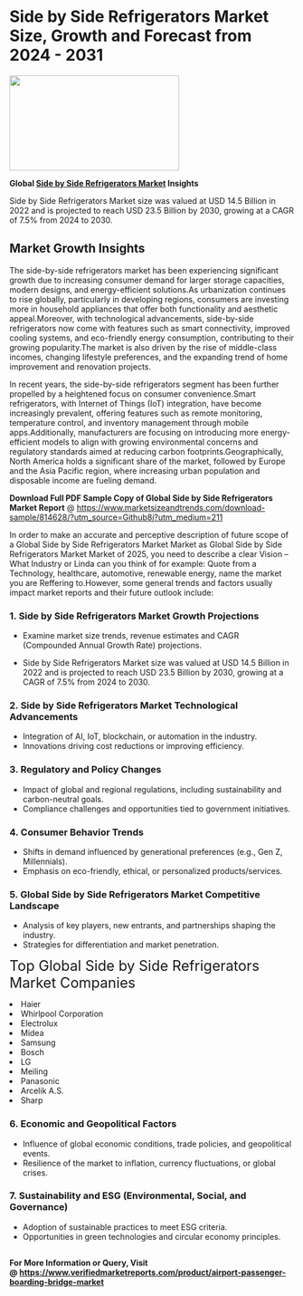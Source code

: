 <H1>Side by Side Refrigerators Market Size, Growth and Forecast from 2024 - 2031</H1><img class="aligncenter size-medium wp-image-584254" src="https://thirdeyenews.in/wp-content/uploads/2024/09/Global-Market-Research-300x168.jpeg" alt="" width="300" height="168" /><p><strong>Global&nbsp;<a href="https://www.marketsizeandtrends.com/download-sample/814628/?utm_source=Github8j?utm_medium=211">Side by Side Refrigerators Market</a> Insights</strong></p><p>Side by Side Refrigerators Market size was valued at USD 14.5 Billion in 2022 and is projected to reach USD 23.5 Billion by 2030, growing at a CAGR of 7.5% from 2024 to 2030.</p><p><h2>Market Growth Insights</h2> <p>The side-by-side refrigerators market has been experiencing significant growth due to increasing consumer demand for larger storage capacities, modern designs, and energy-efficient solutions.As urbanization continues to rise globally, particularly in developing regions, consumers are investing more in household appliances that offer both functionality and aesthetic appeal.Moreover, with technological advancements, side-by-side refrigerators now come with features such as smart connectivity, improved cooling systems, and eco-friendly energy consumption, contributing to their growing popularity.The market is also driven by the rise of middle-class incomes, changing lifestyle preferences, and the expanding trend of home improvement and renovation projects.</p> <p>In recent years, the side-by-side refrigerators segment has been further propelled by a heightened focus on consumer convenience.Smart refrigerators, with Internet of Things (IoT) integration, have become increasingly prevalent, offering features such as remote monitoring, temperature control, and inventory management through mobile apps.Additionally, manufacturers are focusing on introducing more energy-efficient models to align with growing environmental concerns and regulatory standards aimed at reducing carbon footprints.Geographically, North America holds a significant share of the market, followed by Europe and the Asia Pacific region, where increasing urban population and disposable income are fueling demand.</p> <p><span class=""><strong>Download Full PDF Sample Copy of Global Side by Side Refrigerators Market Report</strong> @ <a href="https://www.marketsizeandtrends.com/download-sample/814628/?utm_source=Github8j?utm_medium=211" target="_blank">https://www.marketsizeandtrends.com/download-sample/814628/?utm_source=Github8j?utm_medium=211</a></span></p><p>In order to make an accurate and perceptive description of future scope of a Global&nbsp;Side by Side Refrigerators Market Market as Global&nbsp;Side by Side Refrigerators Market Market of 2025, you need to describe a clear Vision &ndash; What Industry or Linda can you think of for example: Quote from a Technology, healthcare, automotive, renewable energy, name the market you are Reffering to.However, some general trends and factors usually impact market reports and their future outlook include:</p><h3>1.&nbsp;<strong>Side by Side Refrigerators Market Growth Projections</strong></h3><ul><li>Examine market size trends, revenue estimates and CAGR (Compounded Annual Growth Rate) projections.</li><li><p>Side by Side Refrigerators Market size was valued at USD 14.5 Billion in 2022 and is projected to reach USD 23.5 Billion by 2030, growing at a CAGR of 7.5% from 2024 to 2030.</p></li></ul><h3>2.&nbsp;<strong>Side by Side Refrigerators Market Technological Advancements</strong></h3><ul><li>Integration of AI, IoT, blockchain, or automation in the industry.</li><li>Innovations driving cost reductions or improving efficiency.</li></ul><h3>3.&nbsp;<strong>Regulatory and Policy Changes</strong></h3><ul><li>Impact of global and regional regulations, including sustainability and carbon-neutral goals.</li><li>Compliance challenges and opportunities tied to government initiatives.</li></ul><h3>4.&nbsp;<strong>Consumer Behavior Trends</strong></h3><ul><li>Shifts in demand influenced by generational preferences (e.g., Gen Z, Millennials).</li><li>Emphasis on eco-friendly, ethical, or personalized products/services.</li></ul><h3>5.&nbsp;<strong>Global Side by Side Refrigerators Market Competitive Landscape</strong></h3><ul><li>Analysis of key players, new entrants, and partnerships shaping the industry.</li><li>Strategies for differentiation and market penetration.</li></ul><p data-pm-slice="1 1 []"><span style="color: inherit; font-family: inherit; font-size: 25px;">Top Global Side by Side Refrigerators Market Companies</span></p><div class="" data-test-id=""><p><li>Haier</li><li> Whirlpool Corporation</li><li> Electrolux</li><li> Midea</li><li> Samsung</li><li> Bosch</li><li> LG</li><li> Meiling</li><li> Panasonic</li><li> Arcelik A.S.</li><li> Sharp</li></p></div><h3>6.&nbsp;<strong>Economic and Geopolitical Factors</strong></h3><ul><li>Influence of global economic conditions, trade policies, and geopolitical events.</li><li>Resilience of the market to inflation, currency fluctuations, or global crises.</li></ul><h3>7.&nbsp;<strong>Sustainability and ESG (Environmental, Social, and Governance)</strong></h3><ul><li>Adoption of sustainable practices to meet ESG criteria.</li><li>Opportunities in green technologies and circular economy principles.</li></ul><h2><strong style="font-size: 14px;">For More Information or Query, Visit @&nbsp;</strong><a style="background-color: #ffffff; font-size: 14px;" href="https://www.marketsizeandtrends.com/report/side-by-side-refrigerators-market/" target="_blank">https://www.verifiedmarketreports.com/product/airport-passenger-boarding-bridge-market</a></h2>